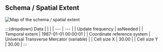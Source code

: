 ## Schema / Spatial Extent

![Map of the schema / spatial extent](https://www.gifpng.com/896x350)

:::{dropdown} Data
| | |
| --- | --- |
| Update frequency | asNeeded |
| Temporal extent | 1987-01-01 00:00:01 |
| Coordinate reference system | Universal Transverse Mercator (variable) |
| Cell size X | 30.00 |
| Cell size Y | 30.00 |
:::
